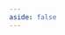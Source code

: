```yaml
---
aside: false
---
```

<LintExamples />
<script setup>
import LintExamples from '../demo/examples/lint/index.vue'
import { shallowRef } from "vue"
</script>
